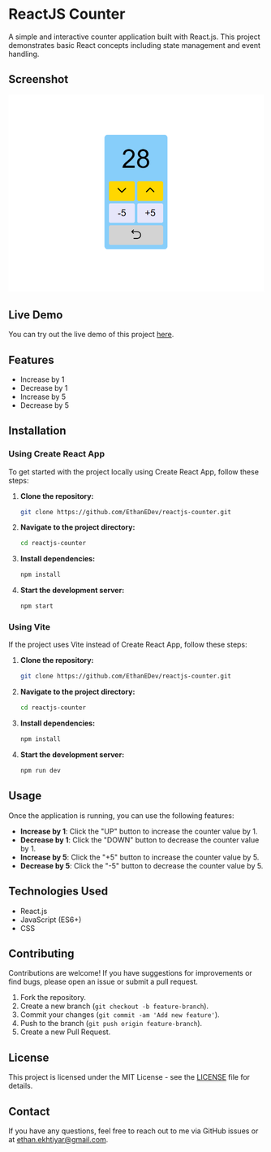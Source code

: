 # ReactJS Counter

A simple and interactive counter application built with React.js. This project demonstrates basic React concepts including state management and event handling.

## Screenshot

![Counter Screenshot](./screenshot.png)  <!-- Replace with the path to your screenshot image -->

## Live Demo

You can try out the live demo of this project [here](https://reactjs-counter.vercel.app/).

## Features

- Increase by 1
- Decrease by 1
- Increase by 5
- Decrease by 5

## Installation

### Using Create React App

To get started with the project locally using Create React App, follow these steps:

1. **Clone the repository:**

    ```bash
    git clone https://github.com/EthanEDev/reactjs-counter.git
    ```

2. **Navigate to the project directory:**

    ```bash
    cd reactjs-counter
    ```

3. **Install dependencies:**

    ```bash
    npm install
    ```

4. **Start the development server:**

    ```bash
    npm start
    ```

### Using Vite

If the project uses Vite instead of Create React App, follow these steps:

1. **Clone the repository:**

    ```bash
    git clone https://github.com/EthanEDev/reactjs-counter.git
    ```

2. **Navigate to the project directory:**

    ```bash
    cd reactjs-counter
    ```

3. **Install dependencies:**

    ```bash
    npm install
    ```

4. **Start the development server:**

    ```bash
    npm run dev
    ```

## Usage

Once the application is running, you can use the following features:

- **Increase by 1**: Click the "UP" button to increase the counter value by 1.
- **Decrease by 1**: Click the "DOWN" button to decrease the counter value by 1.
- **Increase by 5**: Click the "+5" button to increase the counter value by 5.
- **Decrease by 5**: Click the "-5" button to decrease the counter value by 5.

## Technologies Used

- React.js
- JavaScript (ES6+)
- CSS

## Contributing

Contributions are welcome! If you have suggestions for improvements or find bugs, please open an issue or submit a pull request.

1. Fork the repository.
2. Create a new branch (`git checkout -b feature-branch`).
3. Commit your changes (`git commit -am 'Add new feature'`).
4. Push to the branch (`git push origin feature-branch`).
5. Create a new Pull Request.

## License

This project is licensed under the MIT License - see the [LICENSE](LICENSE) file for details.

## Contact

If you have any questions, feel free to reach out to me via GitHub issues or at [ethan.ekhtiyar@gmail.com](mailto:ethan.ekhtiyar@gmail.com).
